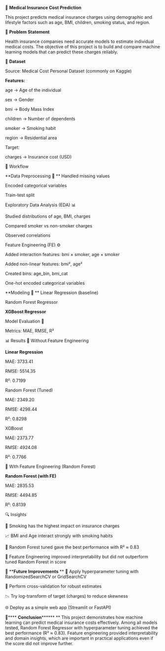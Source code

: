 🏥 **Medical Insurance Cost Prediction**

This project predicts medical insurance charges using demographic and lifestyle factors such as age, BMI, children, smoking status, and region.

📌 **Problem Statement**

Health insurance companies need accurate models to estimate individual medical costs. The objective of this project is to build and compare machine learning models that can predict these charges reliably.

📂 **Dataset**

Source: Medical Cost Personal Dataset (commonly on Kaggle)

**Features:**

age → Age of the individual

sex → Gender

bmi → Body Mass Index

children → Number of dependents

smoker → Smoking habit

region → Residential area

Target:

charges → Insurance cost (USD)

🧾 Workflow

**Data Preprocessing 🧹
**
Handled missing values

Encoded categorical variables

Train-test split

Exploratory Data Analysis (EDA) 📊

Studied distributions of age, BMI, charges

Compared smoker vs non-smoker charges

Observed correlations

Feature Engineering (FE) ⚙️

Added interaction features: bmi × smoker, age × smoker

Added non-linear features: bmi², age²

Created bins: age_bin, bmi_cat

One-hot encoded categorical variables

**Modeling 🤖
**
Linear Regression (baseline)

Random Forest Regressor

**XGBoost Regressor**

Model Evaluation 📏

Metrics: MAE, RMSE, R²

📊 Results
🔹 Without Feature Engineering

**Linear Regression**

MAE: 3733.41

RMSE: 5514.35

R²: 0.7199

Random Forest (Tuned)

MAE: 2349.20

RMSE: 4298.44

R²: 0.8298

XGBoost

MAE: 2373.77

RMSE: 4924.08

R²: 0.7766

🔹 With Feature Engineering (Random Forest)

**Random Forest (with FE)**

MAE: 2835.53

RMSE: 4494.85

R²: 0.8139

🔍 Insights

🚬 Smoking has the highest impact on insurance charges

📈 BMI and Age interact strongly with smoking habits

🌲 Random Forest tuned gave the best performance with R² ≈ 0.83

🧠 Feature Engineering improved interpretability but did not outperform tuned Random Forest in score

🚀 ****Future Improvements**
**
🔧 Apply hyperparameter tuning with RandomizedSearchCV or GridSearchCV

🔄 Perform cross-validation for robust estimates

📉 Try log-transform of target (charges) to reduce skewness

🌐 Deploy as a simple web app (Streamlit or FastAPI)

📝**** **Conclusion********
**
This project demonstrates how machine learning can predict medical insurance costs effectively.
Among all models tested, Random Forest Regressor with hyperparameter tuning achieved the best performance (R² ≈ 0.83).
Feature engineering provided interpretability and domain insights, which are important in practical applications even if the score did not improve further.
